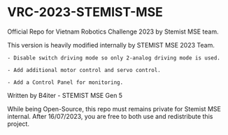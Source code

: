 # VRC-2023-STEMIST-MSE
Official Repo for Vietnam Robotics Challenge 2023 by Stemist MSE team.

This version is heavily modified internally by STEMIST MSE 2023 Team.

    - Disable switch driving mode so only 2-analog driving mode is used.

    - Add additional motor control and servo control.

    - Add a Control Panel for monitoring.

Written by B4iter - STEMIST MSE Gen 5

While being Open-Source, this repo must remains private for Stemist MSE internal. After 16/07/2023, you are free to both use and redistribute this project.